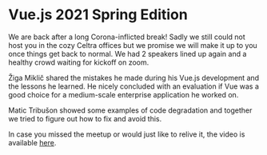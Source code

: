 # Vue.js 2021 Spring Edition
We are back after a long Corona-inflicted break! Sadly we still could not host you in the cozy Celtra offices but we promise we will make it up to you once things get back to normal.
We had 2 speakers lined up again and a healthy crowd waiting for kickoff on zoom.

Žiga Miklič shared the mistakes he made during his Vue.js development and the lessons he learned. He nicely concluded with an evaluation if Vue was a good choice for a medium-scale enterprise application he worked on.

Matic Tribušon showed some examples of code degradation and together we tried to figure out how to fix and avoid this.

In case you missed the meetup or would just like to relive it, the video is available [here](https://vimeo.com/557607800/f954d57e88).

